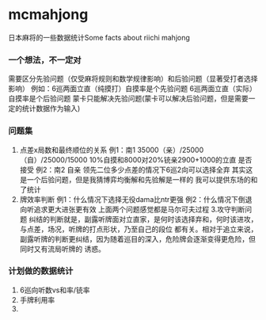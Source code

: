 # mcmahjong
日本麻将的一些数据统计Some facts about riichi mahjong

### 一个想法，不一定对
需要区分先验问题（仅受麻将规则和数学规律影响）和后验问题（显著受打者选择影响）
例如：6巡两面立直（纯摸打）自摸率是个先验问题
6巡两面立直（实际）自摸率是个后验问题
蒙卡只能解决先验问题(蒙卡可以解决后验问题，但是需要一定的统计数据作为输入)

### 问题集
1. 点差x局数和最终顺位的关系
例1：南1 35000（亲）/25000（自）/25000/15000 10%自摸和8000对20%铳亲2900+1000的立直 是否接受
例2：南2 自亲 领先二位多少点差的情况下6巡2向可以选择全弃
其实这是一个后验问题，但是我猜博弈均衡解和先验解是一样的
我可以提供东场的和了统计
2. 牌效率判断
例1：什么情况下选择无役dama比ntr更强
例2：什么情况下倒退向听追求更大进张更有效
上面两个问题感觉都是马尔可夫过程
3.攻守判断问题
纠结的判断就是，副露听牌面对立直家，是何时该选择弃和，何时该进攻，与点差，场况，听牌的打点形状，乃至自己的段位
都有关。相对于追立来说，副露听牌的判断更纠结，因为随着巡目的深入，危险牌会逐渐变得更危险，但同时又有流局听牌的
诱惑。

### 计划做的数据统计
1. 6巡向听数vs和率/铳率
2. 手牌利用率
3. 

